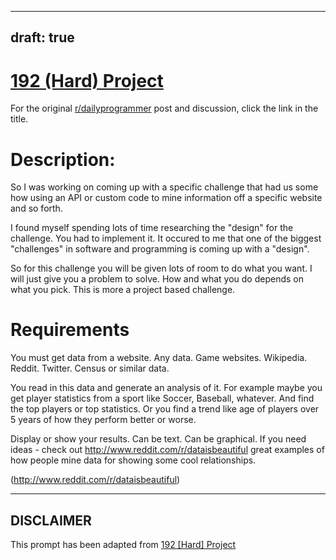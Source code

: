 ---
draft: true
----

# [192 (Hard) Project](https://www.reddit.com/r/dailyprogrammer/comments/2p4b72/20141212_challenge_192_hard_project_web_mining/)

For the original [r/dailyprogrammer](https://www.reddit.com/r/dailyprogrammer/) post and discussion, click the link in the title.

# Description:
So I was working on coming up with a specific challenge that had us some how using an API or custom code to mine information off a specific website and so forth.

I found myself spending lots of time researching the "design" for the challenge. You had to implement it. It occured to me that one of the biggest "challenges" in software and programming is coming up with a "design".

So for this challenge you will be given lots of room to do what you want. I will just give you a problem to solve. How and what you do depends on what you pick. This is more a project based challenge.

# Requirements
You must get data from a website. Any data. Game websites. Wikipedia. Reddit. Twitter. Census or similar data.

You read in this data and generate an analysis of it. For example maybe you get player statistics from a sport like Soccer, Baseball, whatever. And find the top players or top statistics. Or you find a trend like age of players over 5 years of how they perform better or worse.

Display or show your results. Can be text. Can be graphical. If you need ideas - check out http://www.reddit.com/r/dataisbeautiful great examples of how people mine data for showing some cool relationships.

(http://www.reddit.com/r/dataisbeautiful)

----
## **DISCLAIMER**
This prompt has been adapted from [192 [Hard] Project](https://www.reddit.com/r/dailyprogrammer/comments/2p4b72/20141212_challenge_192_hard_project_web_mining/
)
